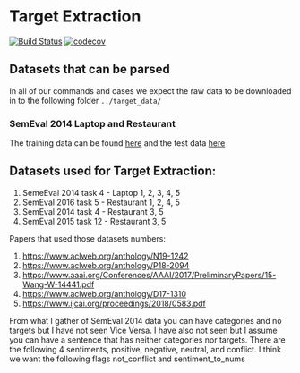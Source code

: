 # Target Extraction
[![Build Status](https://travis-ci.org/apmoore1/target-extraction.svg?branch=master)](https://travis-ci.org/apmoore1/target-extraction) [![codecov](https://codecov.io/gh/apmoore1/target-extraction/branch/master/graph/badge.svg)](https://codecov.io/gh/apmoore1/target-extraction)

## Datasets that can be parsed
In all of our commands and cases we expect the raw data to be downloaded in to the following folder `../target_data/`
### SemEval 2014 Laptop and Restaurant
The training data can be found [here](http://metashare.ilsp.gr:8080/repository/browse/semeval-2014-absa-train-data-v20-annotation-guidelines/683b709298b811e3a0e2842b2b6a04d7c7a19307f18a4940beef6a6143f937f0/) and the test data [here](http://metashare.ilsp.gr:8080/repository/browse/semeval-2014-absa-test-data-gold-annotations/b98d11cec18211e38229842b2b6a04d77591d40acd7542b7af823a54fb03a155/)

## Datasets used for Target Extraction:
1. SemeEval 2014 task 4 - Laptop 1, 2, 3, 4, 5
2. SemEval 2016 task 5 - Restaurant 1, 2, 4, 5
3. SemEval 2014 task 4 - Restaurant 3, 5
4. SemEval 2015 task 12 - Restaurant 3, 5


Papers that used those datasets numbers:
1. https://www.aclweb.org/anthology/N19-1242
2. https://www.aclweb.org/anthology/P18-2094
3. https://www.aaai.org/Conferences/AAAI/2017/PreliminaryPapers/15-Wang-W-14441.pdf
4. https://www.aclweb.org/anthology/D17-1310
5. https://www.ijcai.org/proceedings/2018/0583.pdf


From what I gather of SemEval 2014 data you can have categories and no targets but I have not seen Vice Versa. I have also not seen but I assume you can have a sentence that has neither categories nor targets. There are the following 4 sentiments, positive, negative, neutral, and conflict.
I think we want the following flags not_conflict and sentiment_to_nums
